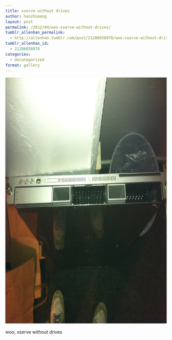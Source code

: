 ```yaml
---
title: xserve without drives
author: hanzhimeng
layout: post
permalink: /2012/04/woo-xserve-without-drives/
tumblr_allenhan_permalink:
  - http://allenhan.tumblr.com/post/21286038978/woo-xserve-without-drives
tumblr_allenhan_id:
  - 21286038978
categories:
  - Uncategorized
format: gallery
---
```

[<img class="alignnone size-full wp-image-423" alt="tumblr_m2n87h26JM1qzkacto1_" src="/images/uploads/2013/03/tumblr_m2n87h26JM1qzkacto1_.png" width="1024" height="766" />][1]

woo, xserve without drives

 [1]: /images/uploads/2013/03/tumblr_m2n87h26JM1qzkacto1_.png
